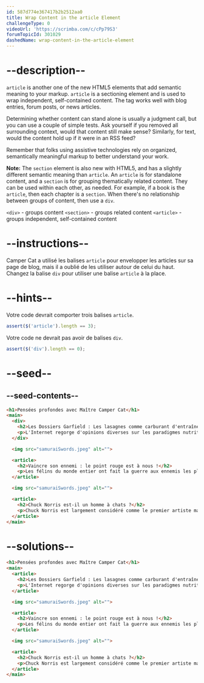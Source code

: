 ```yaml
---
id: 587d774e367417b2b2512aa0
title: Wrap Content in the article Element
challengeType: 0
videoUrl: 'https://scrimba.com/c/cPp79S3'
forumTopicId: 301029
dashedName: wrap-content-in-the-article-element
---
```


# --description--

`article` is another one of the new HTML5 elements that add semantic meaning to your markup. `article` is a sectioning element and is used to wrap independent, self-contained content. The tag works well with blog entries, forum posts, or news articles.

Determining whether content can stand alone is usually a judgment call, but you can use a couple of simple tests. Ask yourself if you removed all surrounding context, would that content still make sense? Similarly, for text, would the content hold up if it were in an RSS feed?

Remember that folks using assistive technologies rely on organized, semantically meaningful markup to better understand your work.

**Note:** The `section` element is also new with HTML5, and has a slightly different semantic meaning than `article`. An `article` is for standalone content, and a `section` is for grouping thematically related content. They can be used within each other, as needed. For example, if a book is the `article`, then each chapter is a `section`. When there's no relationship between groups of content, then use a `div`.

`<div>` - groups content
`<section>` - groups related content
`<article>` - groups independent, self-contained content

# --instructions--

Camper Cat a utilisé les balises `article` pour envelopper les articles sur sa page de blog, mais il a oublié de les utiliser autour de celui du haut. Changez la balise `div` pour utiliser une balise `article` à la place.

# --hints--

Votre code devrait comporter trois balises `article`.

```js
assert($('article').length == 3);
```

Votre code ne devrait pas avoir de balises `div`.

```js
assert($('div').length == 0);
```

# --seed--

## --seed-contents--

```html
<h1>Pensées profondes avec Maître Camper Cat</h1>
<main>
  <div>
    <h2>Les Dossiers Garfield : Les lasagnes comme carburant d'entraînement ?</h2>
    <p>L'Internet regorge d'opinions diverses sur les paradigmes nutritionnels, de l'herbe à chat paléo aux nettoyages de boules de poils. Mais tournons notre attention vers un carburant d'entraînement souvent négligé, et examinons le tiercé protein-carb-NOM qu'est la lasagne...</p>
  </div>

  <img src="samuraiSwords.jpeg" alt="">

  <article>
    <h2>Vaincre son ennemi : le point rouge est à nous !</h2>
    <p>Les félins du monde entier ont fait la guerre aux ennemis les plus tenaces. Cette némésis rouge combine à la fois l'astuce, la discrétion et la vitesse de l'éclair. Mais tenez bon, amis combattants, l'heure de la victoire pourrait bientôt sonner...</p>
  </article>

  <img src="samuraiSwords.jpeg" alt="">

  <article>
    <h2>Chuck Norris est-il un homme à chats ?</h2>
    <p>Chuck Norris est largement considéré comme le premier artiste martial de la planète, et c'est une coïncidence totale que toute personne qui ne partage pas ce fait disparaisse mystérieusement peu après. Mais la vraie question est de savoir s'il aime les chats...</p>
  </article>
</main>
```

# --solutions--

```html
<h1>Pensées profondes avec Maître Camper Cat</h1>
<main>
  <article>
    <h2>Les Dossiers Garfield : Les lasagnes comme carburant d'entraînement ?</h2>
    <p>L'Internet regorge d'opinions diverses sur les paradigmes nutritionnels, de l'herbe à chat paléo aux nettoyages de boules de poils. Mais tournons notre attention vers un carburant d'entraînement souvent négligé, et examinons le tiercé protein-carb-NOM qu'est la lasagne...</p>
  </article>

  <img src="samuraiSwords.jpeg" alt="">

  <article>
    <h2>Vaincre son ennemi : le point rouge est à nous !</h2>
    <p>Les félins du monde entier ont fait la guerre aux ennemis les plus tenaces. Cette némésis rouge combine à la fois l'astuce, la discrétion et la vitesse de l'éclair. Mais tenez bon, amis combattants, l'heure de la victoire pourrait bientôt sonner...</p>
  </article>

  <img src="samuraiSwords.jpeg" alt="">

  <article>
    <h2>Chuck Norris est-il un homme à chats ?</h2>
    <p>Chuck Norris est largement considéré comme le premier artiste martial de la planète, et c'est une coïncidence totale que toute personne qui ne partage pas ce fait disparaisse mystérieusement peu après. Mais la vraie question est de savoir s'il aime les chats...</p>
  </article>
</main>
```
